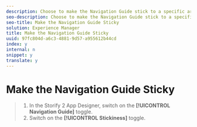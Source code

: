 ```yaml
---
description: Choose to make the Navigation Guide stick to a specific area of the screen.
seo-description: Choose to make the Navigation Guide stick to a specific area of the screen.
seo-title: Make the Navigation Guide Sticky
solution: Experience Manager
title: Make the Navigation Guide Sticky
uuid: 97fc804d-a6c3-4881-9d57-a955612b44cd
index: y
internal: n
snippet: y
translate: y
---
```


# Make the Navigation Guide Sticky


>1. In the Storify 2 App Designer, switch on the **[!UICONTROL  Navigation Guide]** toggle.
>1. Switch on the **[!UICONTROL  Stickiness]** toggle.
